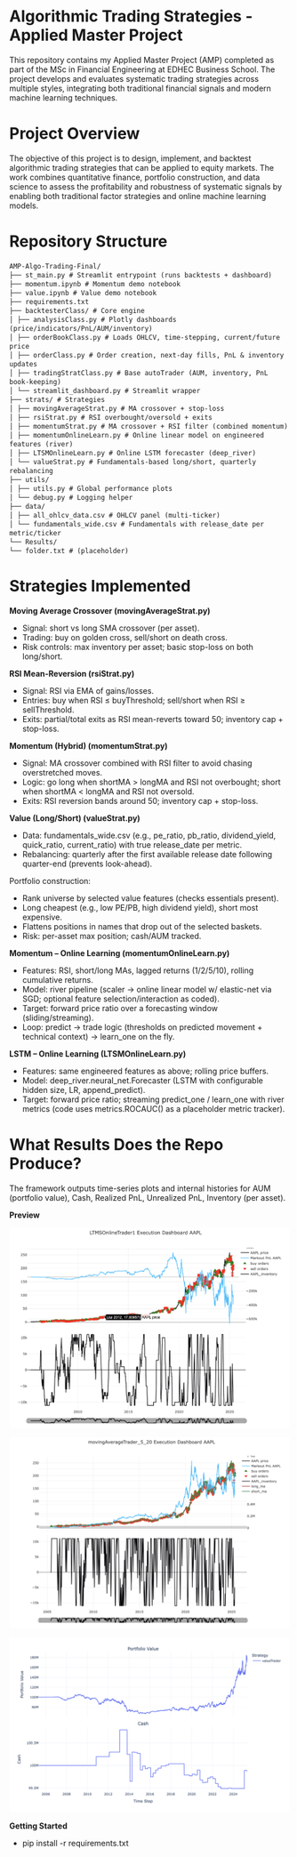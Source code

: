 # Algorithmic Trading Strategies - Applied Master Project      
This repository contains my Applied Master Project (AMP) completed as part of the MSc in Financial Engineering at EDHEC Business School. The project develops and evaluates systematic trading strategies across multiple styles, integrating both traditional financial signals and modern machine learning techniques.     

# Project Overview     
The objective of this project is to design, implement, and backtest algorithmic trading strategies that can be applied to equity markets. The work combines quantitative finance, portfolio construction, and data science to assess the profitability and robustness of systematic signals by enabling both traditional factor strategies and online machine learning models.    

# Repository Structure   

```
AMP-Algo-Trading-Final/     
├── st_main.py # Streamlit entrypoint (runs backtests + dashboard)      
├── momentum.ipynb # Momentum demo notebook     
├── value.ipynb # Value demo notebook      
├── requirements.txt       
├── backtesterClass/ # Core engine     
│ ├── analysisClass.py # Plotly dashboards (price/indicators/PnL/AUM/inventory)      
│ ├── orderBookClass.py # Loads OHLCV, time-stepping, current/future price      
│ ├── orderClass.py # Order creation, next-day fills, PnL & inventory updates       
│ ├── tradingStratClass.py # Base autoTrader (AUM, inventory, PnL book-keeping)       
│ └── streamlit_dashboard.py # Streamlit wrapper       
├── strats/ # Strategies      
│ ├── movingAverageStrat.py # MA crossover + stop-loss      
│ ├── rsiStrat.py # RSI overbought/oversold + exits      
│ ├── momentumStrat.py # MA crossover + RSI filter (combined momentum)      
│ ├── momentumOnlineLearn.py # Online linear model on engineered features (river)       
│ ├── LTSMOnlineLearn.py # Online LSTM forecaster (deep_river)      
│ └── valueStrat.py # Fundamentals-based long/short, quarterly rebalancing        
├── utils/     
│ ├── utils.py # Global performance plots    
│ └── debug.py # Logging helper    
├── data/     
│ ├── all_ohlcv_data.csv # OHLCV panel (multi-ticker)       
│ └── fundamentals_wide.csv # Fundamentals with release_date per metric/ticker    
└── Results/     
└── folder.txt # (placeholder)        

```

# Strategies Implemented

**Moving Average Crossover (movingAverageStrat.py)**         
- Signal: short vs long SMA crossover (per asset).   
- Trading: buy on golden cross, sell/short on death cross.   
- Risk controls: max inventory per asset; basic stop-loss on both long/short.      

**RSI Mean-Reversion (rsiStrat.py)**     
- Signal: RSI via EMA of gains/losses.    
- Entries: buy when RSI ≤ buyThreshold; sell/short when RSI ≥ sellThreshold.    
- Exits: partial/total exits as RSI mean-reverts toward 50; inventory cap + stop-loss.          

**Momentum (Hybrid) (momentumStrat.py)**         
- Signal: MA crossover combined with RSI filter to avoid chasing overstretched moves.       
- Logic: go long when shortMA > longMA and RSI not overbought; short when shortMA < longMA and RSI not oversold.       
- Exits: RSI reversion bands around 50; inventory cap + stop-loss.       

**Value (Long/Short) (valueStrat.py)**      
- Data: fundamentals_wide.csv (e.g., pe_ratio, pb_ratio, dividend_yield, quick_ratio, current_ratio) with true release_date per metric.     
- Rebalancing: quarterly after the first available release date following quarter-end (prevents look-ahead).
   
Portfolio construction:    
- Rank universe by selected value features (checks essentials present).     
- Long cheapest (e.g., low PE/PB, high dividend yield), short most expensive.        
- Flattens positions in names that drop out of the selected baskets.          
- Risk: per-asset max position; cash/AUM tracked.    

**Momentum – Online Learning (momentumOnlineLearn.py)**    
- Features: RSI, short/long MAs, lagged returns (1/2/5/10), rolling cumulative returns.     
- Model: river pipeline (scaler → online linear model w/ elastic-net via SGD; optional feature selection/interaction as coded).      
- Target: forward price ratio over a forecasting window (sliding/streaming).       
- Loop: predict → trade logic (thresholds on predicted movement + technical context) → learn_one on the fly.       

**LSTM – Online Learning (LTSMOnlineLearn.py)**    
- Features: same engineered features as above; rolling price buffers.      
- Model: deep_river.neural_net.Forecaster (LSTM with configurable hidden size, LR, append_predict).     
- Target: forward price ratio; streaming predict_one / learn_one with river metrics (code uses metrics.ROCAUC() as a placeholder metric tracker).

# What Results Does the Repo Produce?
The framework outputs time-series plots and internal histories for AUM (portfolio value), Cash, Realized PnL, Unrealized PnL, Inventory (per asset).      

**Preview**  

![UI Preview](ui_preview.png)


![UI Preview](ui_preview2.png)


![UI Preview](ui_preview3.png)


**Getting Started**       

- pip install -r requirements.txt   
